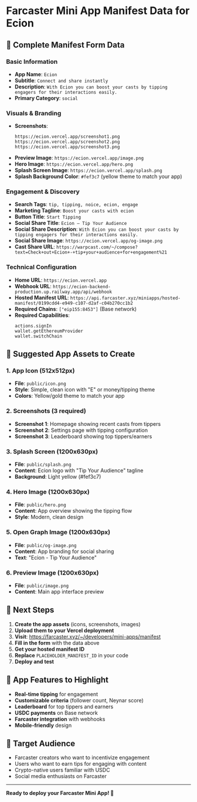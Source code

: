 # Farcaster Mini App Manifest Data for Ecion

## 📝 Complete Manifest Form Data

### Basic Information
- **App Name**: `Ecion`
- **Subtitle**: `Connect and share instantly`
- **Description**: `With Ecion you can boost your casts by tipping engagers for their interactions easily.`
- **Primary Category**: `social`

### Visuals & Branding
- **Screenshots**: 
  ```
  https://ecion.vercel.app/screenshot1.png
  https://ecion.vercel.app/screenshot2.png
  https://ecion.vercel.app/screenshot3.png
  ```
- **Preview Image**: `https://ecion.vercel.app/image.png`
- **Hero Image**: `https://ecion.vercel.app/hero.png`
- **Splash Screen Image**: `https://ecion.vercel.app/splash.png`
- **Splash Background Color**: `#fef3c7` (yellow theme to match your app)

### Engagement & Discovery
- **Search Tags**: `tip, tipping, noice, ecion, engage`
- **Marketing Tagline**: `Boost your casts with ecion`
- **Button Title**: `Start Tipping`
- **Social Share Title**: `Ecion – Tip Your Audience`
- **Social Share Description**: `With Ecion you can boost your casts by tipping engagers for their interactions easily.`
- **Social Share Image**: `https://ecion.vercel.app/og-image.png`
- **Cast Share URL**: `https://warpcast.com/~/compose?text=Check+out+Ecion+-+tip+your+audience+for+engagement%21`

### Technical Configuration
- **Home URL**: `https://ecion.vercel.app`
- **Webhook URL**: `https://ecion-backend-production.up.railway.app/api/webhook`
- **Hosted Manifest URL**: `https://api.farcaster.xyz/miniapps/hosted-manifest/0199cdd4-e949-c107-d2af-c04b270cc1b2`
- **Required Chains**: `["eip155:8453"]` (Base network)
- **Required Capabilities**: 
  ```
  actions.signIn
  wallet.getEthereumProvider
  wallet.switchChain
  ```

## 🎨 Suggested App Assets to Create

### 1. App Icon (512x512px)
- **File**: `public/icon.png`
- **Style**: Simple, clean icon with "E" or money/tipping theme
- **Colors**: Yellow/gold theme to match your app

### 2. Screenshots (3 required)
- **Screenshot 1**: Homepage showing recent casts from tippers
- **Screenshot 2**: Settings page with tipping configuration
- **Screenshot 3**: Leaderboard showing top tippers/earners

### 3. Splash Screen (1200x630px)
- **File**: `public/splash.png`
- **Content**: Ecion logo with "Tip Your Audience" tagline
- **Background**: Light yellow (#fef3c7)

### 4. Hero Image (1200x630px)
- **File**: `public/hero.png`
- **Content**: App overview showing the tipping flow
- **Style**: Modern, clean design

### 5. Open Graph Image (1200x630px)
- **File**: `public/og-image.png`
- **Content**: App branding for social sharing
- **Text**: "Ecion - Tip Your Audience"

### 6. Preview Image (1200x630px)
- **File**: `public/image.png`
- **Content**: Main app interface preview

## 🚀 Next Steps

1. **Create the app assets** (icons, screenshots, images)
2. **Upload them to your Vercel deployment**
3. **Visit**: https://farcaster.xyz/~/developers/mini-apps/manifest
4. **Fill in the form** with the data above
5. **Get your hosted manifest ID**
6. **Replace** `PLACEHOLDER_MANIFEST_ID` in your code
7. **Deploy and test**

## 📱 App Features to Highlight

- **Real-time tipping** for engagement
- **Customizable criteria** (follower count, Neynar score)
- **Leaderboard** for top tippers and earners
- **USDC payments** on Base network
- **Farcaster integration** with webhooks
- **Mobile-friendly** design

## 🎯 Target Audience

- Farcaster creators who want to incentivize engagement
- Users who want to earn tips for engaging with content
- Crypto-native users familiar with USDC
- Social media enthusiasts on Farcaster

---

**Ready to deploy your Farcaster Mini App! 🚀**